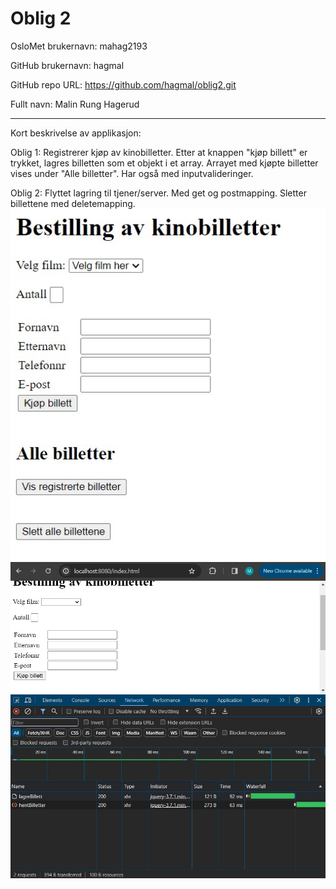 # Oblig 2 
OsloMet brukernavn: mahag2193

GitHub brukernavn: hagmal

GitHub repo URL: https://github.com/hagmal/oblig2.git

Fullt navn: Malin Rung Hagerud
***
Kort beskrivelse av applikasjon:

Oblig 1: Registrerer kjøp av kinobilletter. Etter at knappen "kjøp billett" er trykket, lagres billetten som et objekt i et array.
Arrayet med kjøpte billetter vises under "Alle billetter".
Har også med inputvalideringer.

Oblig 2: Flyttet lagring til tjener/server. Med get og postmapping. Sletter billettene med deletemapping.
![img.png](img.png)
![img_1.png](img_1.png)